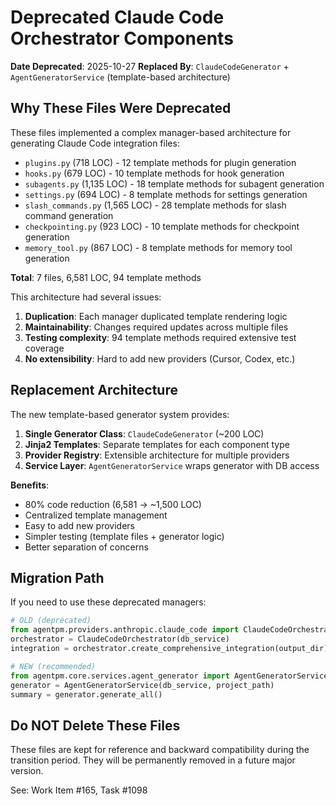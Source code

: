 # Deprecated Claude Code Orchestrator Components

**Date Deprecated**: 2025-10-27
**Replaced By**: `ClaudeCodeGenerator` + `AgentGeneratorService` (template-based architecture)

## Why These Files Were Deprecated

These files implemented a complex manager-based architecture for generating Claude Code integration files:

- `plugins.py` (718 LOC) - 12 template methods for plugin generation
- `hooks.py` (679 LOC) - 10 template methods for hook generation
- `subagents.py` (1,135 LOC) - 18 template methods for subagent generation
- `settings.py` (694 LOC) - 8 template methods for settings generation
- `slash_commands.py` (1,565 LOC) - 28 template methods for slash command generation
- `checkpointing.py` (923 LOC) - 10 template methods for checkpoint generation
- `memory_tool.py` (867 LOC) - 8 template methods for memory tool generation

**Total**: 7 files, 6,581 LOC, 94 template methods

This architecture had several issues:

1. **Duplication**: Each manager duplicated template rendering logic
2. **Maintainability**: Changes required updates across multiple files
3. **Testing complexity**: 94 template methods required extensive test coverage
4. **No extensibility**: Hard to add new providers (Cursor, Codex, etc.)

## Replacement Architecture

The new template-based generator system provides:

1. **Single Generator Class**: `ClaudeCodeGenerator` (~200 LOC)
2. **Jinja2 Templates**: Separate templates for each component type
3. **Provider Registry**: Extensible architecture for multiple providers
4. **Service Layer**: `AgentGeneratorService` wraps generator with DB access

**Benefits**:
- 80% code reduction (6,581 → ~1,500 LOC)
- Centralized template management
- Easy to add new providers
- Simpler testing (template files + generator logic)
- Better separation of concerns

## Migration Path

If you need to use these deprecated managers:

```python
# OLD (deprecated)
from agentpm.providers.anthropic.claude_code import ClaudeCodeOrchestrator
orchestrator = ClaudeCodeOrchestrator(db_service)
integration = orchestrator.create_comprehensive_integration(output_dir)

# NEW (recommended)
from agentpm.core.services.agent_generator import AgentGeneratorService
generator = AgentGeneratorService(db_service, project_path)
summary = generator.generate_all()
```

## Do NOT Delete These Files

These files are kept for reference and backward compatibility during the transition period. They will be permanently removed in a future major version.

See: Work Item #165, Task #1098
